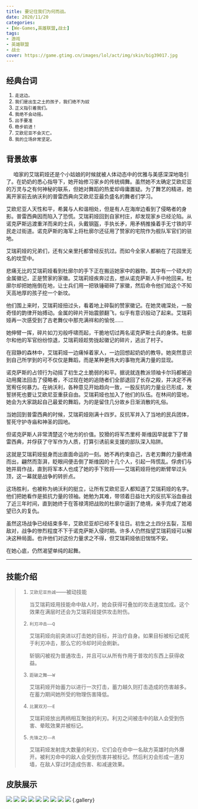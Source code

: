 ```yaml
---
title: 要记住我们为何而战。
date: 2020/11/20
categories:
- [We-Games,英雄联盟,战士]
tags:
- 游戏
- 英雄联盟
- 战士
cover: https://game.gtimg.cn/images/lol/act/img/skin/big39017.jpg
---
```

## 经典台词

1. `走这边。`
2. `我们是出生之土的孩子，我们绝不为奴`
3. `正义指引着我们。`
4. `我绝不会动摇。`
5. `出手要准`
6. `稳步前进！`
7. `艾欧尼亚不会灭亡。`
8. `我的立场非常坚定。`
## 背景故事

&nbsp;&nbsp;&nbsp;&nbsp;&nbsp;咱家的艾瑞莉娅还是个小姑娘的时候就被人体动态中的优雅与美感深深地吸引了。在奶奶的悉心指导下，她开始修习家乡的传统绸舞。虽然她不太确定艾欧尼亚的万灵与之有何神秘的联系，但她对舞蹈的热爱却毋庸置疑。为了舞艺的精进，她离开家前去纳沃利的普雷西典向艾欧尼亚最负盛名的舞者们学习。

艾欧尼亚人天性和平，希冀与人和谐相处，但是有人在海岸边看到了侵略者的身影。普雷西典因而陷入了恐慌。艾瑞莉娅回到自家村庄，却发现家乡已经沦陷。从诺克萨斯远渡重洋而来的士兵，头戴钢盔，手执长矛，用矛柄推搡着手无寸铁的平民走过街道。诺克萨斯的海军上将杜廓尔还征用了赞家的宅院作为舰队军官们的驻地。

艾瑞莉娅的兄弟们，还有父亲里托都曾经反抗过。而如今全家人都躺在了花园里无名的坟茔中。

悲痛无比的艾瑞莉娅看到杜廓尔的手下正在搬运她家中的器物，其中有一个硕大的金属徽记，正是赞家的家徽。艾瑞莉娅疾奔过去，想从诺克萨斯人手中抢回来。杜廓尔却把她拖倒在地，让士兵们用一把铁锤砸碎了家徽，然后命令他们给这个不知天高地厚的孩子挖一个新坟。

他们围上来时，艾瑞莉娅扭过头，看着地上碎裂的赞家徽记。在她灵魂深处，一股奇怪的韵律开始搏动。金属的碎片开始震颤翻飞，似乎有意识般动了起来。艾瑞莉娅再一次感受到了古老舞仪中那充满祥和的愉悦……

她伸臂一挥，碎片如刀刃般呼啸而起，干脆地切过两名诺克萨斯士兵的身体。杜廓尔和他的军官纷纷惊退，艾瑞莉娅趁势拢起徽记的碎片，逃出了村子。

在寂静的森林中，艾瑞莉娅一边痛悼着家人，一边回想起奶奶的教导。她突然意识到自己所学到的可不仅仅是舞蹈，而是某种更伟大的事物充满力量的显现。

诺克萨斯的占领行为动摇了初生之土脆弱的和平。据说就连教派领袖卡尔玛都被迫动用魔法回击了侵略者，不过现在她的追随者们全部退回了长存之殿，并决定不再宽宥任何暴力。在纳沃利，各种意见开始趋向一致，一股反抗的力量业已形成，发誓拼死也要让艾欧尼亚重获自由。艾瑞莉娅也加入了他们的队伍。在林间的营地，她会为大家跳起自己最爱的舞蹈，为的是留住几分故乡日渐消散的礼俗。

当她回到普雷西典的时候，艾瑞莉娅刚满十四岁。反抗军并入了当地的民兵团体，誓死守护寺庙和神圣的园地。

但诺克萨斯人非常清楚这个地方的价值。狡猾的将军杰里柯·斯维因早就拿下了普雷西典，并俘获了守军作为人质，打算引诱前来支援的部队深入陷阱。

这就是艾瑞莉娅挺身而出直面命运的一刻。她不再约束自己，古老刃舞的力量喷涌而出，翩然而澎湃，眨眼间便击倒了斯维因的十几个人，引起一阵慌乱。俘虏们与她并肩作战，直到将军本人也成了她的手下败将——艾瑞莉娅将他的断臂举过头顶，这一幕就是战争的转折点。

这场胜利，也被称为纳沃利的挺立，让所有艾欧尼亚人都知道了艾瑞莉娅的名字。他们把她看作是抵抗力量的领袖。她勉为其难，带领着日益壮大的反抗军浴血奋战了近三年时间，直到她终于在答禄湾把战败的杜廓尔逼到了绝境，亲手完成了她渴望已久的复仇。

虽然这场战争已经结束多年，艾欧尼亚却已经不复往日。初生之土四分五裂，互相敌对，战争的惨烈程度不下于诺克萨斯入侵时期。许多人仍然指望艾瑞莉娅可以解决这种局面。也许他们对这份力量求之不得，但艾瑞莉娅依旧惴惴不安。

在她心底，仍然渴望单纯的起舞。

------

## 技能介绍

> 1. `艾欧尼亚热诚`——被动技能
>
>    当艾瑞莉娅用技能命中敌人时，她会获得可叠加的攻击速度加成。这个效果在满层时还会为艾瑞莉娅提供攻击附伤。
>
> 2. `利刃冲击——Q`
>
>    艾瑞莉娅向前突进以打击她的目标，并治疗自身。如果目标被标记或死于利刃冲击，那么它的冷却时间会刷新。
>
>    斩钢闪被视为普通攻击，并且可以从所有作用于普攻的东西上获得收益。
>
> 3. `距破之舞——W`
> 
>    艾瑞莉娅开始蓄力以进行一次打击，蓄力越久则打击造成的伤害越多。在蓄力期间她所受的物理伤害降低。
>
> 4. `比翼双刃——E`
>
>    艾瑞莉娅放出两柄相互聚拢的利刃。利刃之间被击中的敌人会受到伤害、晕眩效果并被标记。
>
> 5. `先锋之刃——R`
>
>    艾瑞莉娅发射庞大数量的利刃，它们会在命中一名敌方英雄时向外爆开。被利刃命中的敌人会受到伤害并被标记。然后利刃会形成一道刃墙，在敌人穿过时造成伤害、和减速效果。

##  皮肤展示 
![](http://5b0988e595225.cdn.sohucs.com/images/20190506/3a4c0016e2034ea58b80a20e9a6d719f.jpeg)
![](http://5b0988e595225.cdn.sohucs.com/images/20190506/169eea9688f2468bafecdddedb097de7.jpeg)
![](http://5b0988e595225.cdn.sohucs.com/images/20190506/a867b6e4eb5042dea210f69717ee81b0.jpeg)
![](https://game.gtimg.cn/images/lol/act/img/skin/big39006.jpg)
![](https://game.gtimg.cn/images/lol/act/img/skin/big39001.jpg)
![](https://game.gtimg.cn/images/lol/act/img/skin/big39002.jpg)
![](https://game.gtimg.cn/images/lol/act/img/skin/big39003.jpg)
![](https://game.gtimg.cn/images/lol/act/img/skin/big39015.jpg)
![](https://game.gtimg.cn/images/lol/act/img/skin/big39017.jpg)
{.gallery}

